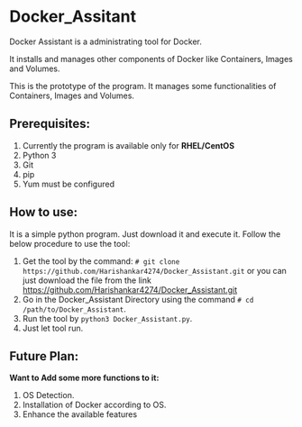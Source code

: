# Docker_Assitant

Docker Assistant is a administrating tool for Docker.

It installs and manages other components of Docker like Containers, Images and Volumes.

This is the prototype of the program. It manages some functionalities of Containers, Images and Volumes.

## Prerequisites:

1.  Currently the program is available only for **RHEL/CentOS**
2.  Python 3
3.  Git
4.  pip
5.  Yum must be configured

## How to use:

It is a simple python program. Just download it and execute it. Follow the below procedure to use the tool:

1.  Get the tool by the command: `# git clone https://github.com/Harishankar4274/Docker_Assistant.git` or you can just download       the file from the link https://github.com/Harishankar4274/Docker_Assistant.git
2.  Go in the Docker_Assistant Directory using the command `# cd /path/to/Docker_Assistant`.
3.  Run the tool by `python3 Docker_Assistant.py`.
4.  Just let tool run.

## Future Plan:

**Want to Add some more functions to it:**

1.  OS Detection.
2.  Installation of Docker according to OS.
3.  Enhance the available features
